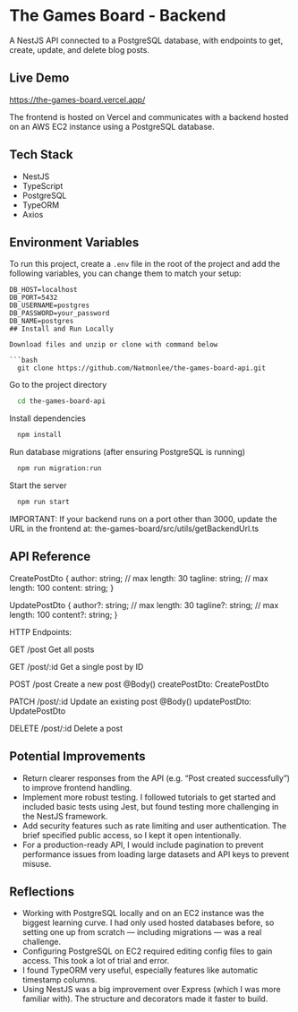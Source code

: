 # The Games Board - Backend

A NestJS API connected to a PostgreSQL database, with endpoints to get, create, update, and delete blog posts.

## Live Demo

https://the-games-board.vercel.app/

The frontend is hosted on Vercel and communicates with a backend hosted on an AWS EC2 instance using a PostgreSQL database.

## Tech Stack

- NestJS
- TypeScript
- PostgreSQL
- TypeORM
- Axios

## Environment Variables

To run this project, create a `.env` file in the root of the project and add the following variables, you can change them to match your setup:

```env
DB_HOST=localhost
DB_PORT=5432
DB_USERNAME=postgres
DB_PASSWORD=your_password
DB_NAME=postgres
## Install and Run Locally

Download files and unzip or clone with command below

```bash
  git clone https://github.com/Natmonlee/the-games-board-api.git
```

Go to the project directory

```bash
  cd the-games-board-api
```

Install dependencies

```bash
  npm install
```
Run database migrations (after ensuring PostgreSQL is running)

```bash
  npm run migration:run
```
Start the server 

```bash
  npm run start
```

IMPORTANT: If your backend runs on a port other than 3000, update the URL in the frontend at:
the-games-board/src/utils/getBackendUrl.ts

## API Reference

CreatePostDto {
  author: string;    // max length: 30
  tagline: string;   // max length: 100
  content: string;
}

UpdatePostDto {
  author?: string;    // max length: 30
  tagline?: string;   // max length: 100
  content?: string;
}

HTTP Endpoints:

GET /post
Get all posts

GET /post/:id
Get a single post by ID

POST /post
Create a new post
@Body() createPostDto: CreatePostDto

PATCH /post/:id
Update an existing post
@Body() updatePostDto: UpdatePostDto

DELETE /post/:id
Delete a post

## Potential Improvements

- Return clearer responses from the API (e.g. “Post created successfully”) to improve frontend handling.
- Implement more robust testing. I followed tutorials to get started and included basic tests using Jest, but found testing more challenging in the NestJS framework.
- Add security features such as rate limiting and user authentication. The brief specified public access, so I kept it open intentionally.
- For a production-ready API, I would include pagination to prevent performance issues from loading large datasets and API keys to prevent misuse.

## Reflections

- Working with PostgreSQL locally and on an EC2 instance was the biggest learning curve. I had only used hosted databases before, so setting one up from scratch — including migrations — was a real challenge.
- Configuring PostgreSQL on EC2 required editing config files to gain access. This took a lot of trial and error.
- I found TypeORM very useful, especially features like automatic timestamp columns.
- Using NestJS was a big improvement over Express (which I was more familiar with). The structure and decorators made it faster to build.

